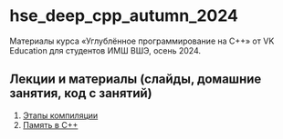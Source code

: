 # hse\_deep\_cpp\_autumn\_2024

Материалы курса «Углублённое программирование на C++» от VK Education для студентов ИМШ ВШЭ, осень 2024.

## Лекции и материалы (слайды, домашние занятия, код с занятий)
01. [Этапы компиляции](lesson-01)
02. [Память в C++](lesson-02)
